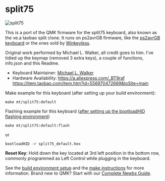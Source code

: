 # split75

![split75](https://i1.wp.com/mechboards.co.uk/wp-content/uploads/2019/10/HTB1qf0aSOLaK1RjSZFxq6ymPFXae.jpg)

This is a port of the QMK firmware for the split75 keyboard, also known as the ve.a taobao split clone. It runs on
ps2avrGB firmware, like the [ps2avrGB keyboard](https://www.keyclack.com/product/gb-ps2avrgb/) or the ones sold
by [Winkeyless](http://winkeyless.kr/product/ps2avrgb-parts/).

Original work performed by Michael L. Walker, all credit goes to him. I've tidied up the keymap (removed 3 extra keys), a couple of functions, info.json and this Readme.

* Keyboard Maintainer: [Michael L. Walker](https://github.com/walkerstop)
* Hardware Availability: https://a.aliexpress.com/_BT9raf https://item.taobao.com/item.htm?id=556970472669&toSite=main

Make example for this keyboard (after setting up your build environment):

    make mt/split75:default

Flashing example for this keyboard ([after setting up the bootloadHID flashing environment](https://docs.qmk.fm/#/flashing_bootloadhid))

    make mt/split75:default:flash

or

    bootloadHID -r split75_default.hex

**Reset Key**: Hold down the key located at 3rd left position in the bottom row, commonly programmed as Left Control while plugging in the keyboard.

See the [build environment setup](https://docs.qmk.fm/#/getting_started_build_tools) and the [make instructions](https://docs.qmk.fm/#/getting_started_make_guide) for more information. Brand new to QMK? Start with our [Complete Newbs Guide](https://docs.qmk.fm/#/newbs).
